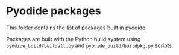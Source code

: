 # Pyodide packages

This folder contains the list of packages built in pyodide.

Packages are built with the Python build system
using `pyodide_build/buildall.py` and `pyodide_build/buildpkg.py` scripts.
